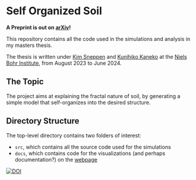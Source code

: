 # Self Organized Soil

**A Preprint is out on [arXiv](https://arxiv.org/abs/2502.20662)!** 

This repository contains all the code used in the simulations and analysis in my masters thesis.

The thesis is written under [Kim Sneppen](https://nbi.ku.dk/english/staff/?pure=en/persons/41236) and [Kunihiko Kaneko](https://nbi.ku.dk/english/staff/?pure=en/persons/440257) at the [Niels Bohr Institute](https://nbi.ku.dk/english/), from August 2023 to June 2024.

## The Topic

The project aims at explaining the fractal nature of soil, by generating a simple model that self-organizes into the desired structure.


## Directory Structure

The top-level directory contains two folders of interest:

* `src`, which contains all the source code used for the simulations
* `docs`, which contains code for the visualizations (and perhaps documentation?) on the [webpage](https://rizfn.github.io/Self-Organized-Soil/)

[![DOI](https://zenodo.org/badge/654118395.svg)](https://doi.org/10.5281/zenodo.14942421)
